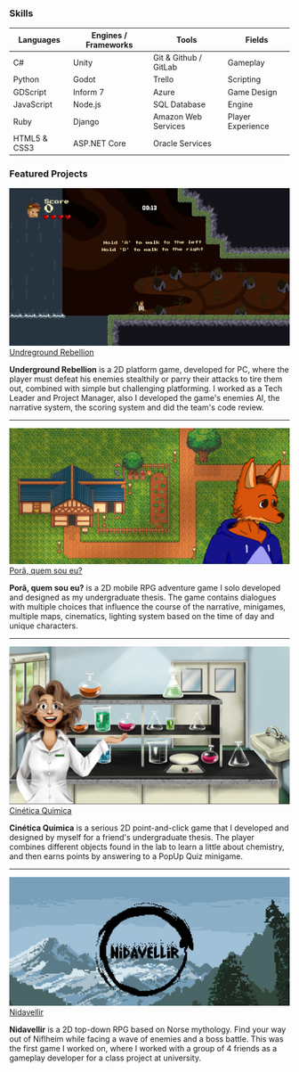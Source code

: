 ### Skills

| **Languages**      | **Engines / Frameworks**         | **Tools**                            | **Fields**         |
|--------------------|----------------------------------|--------------------------------------|--------------------|
| C#                 | Unity                            | Git & Github / GitLab                | Gameplay           |
| Python             | Godot                            | Trello                               | Scripting          |
| GDScript           | Inform 7                         | Azure                                | Game Design        |
| JavaScript         | Node.js                          | SQL Database                         | Engine             |
| Ruby               | Django                           | Amazon Web Services                  | Player Experience  |
| HTML5 & CSS3       | ASP.NET Core                     | Oracle Services                      |                    |

### Featured Projects

<div class="game-item">
    <a href="https://plbc.itch.io/underground-rebellion">
        <img src="images/underground_rebellion.png?raw=true">
    </a>
    <div class="game-text">
        <a href="https://plbc.itch.io/underground-rebellion">Undreground Rebellion</a>
        <p>
        <b>Underground Rebellion</b> is a 2D platform game, developed for PC, where the player must defeat his enemies stealthily or parry their attacks to tire them out, combined with simple but challenging platforming. I worked as a Tech Leader and Project Manager, also I developed the game's enemies AI, the narrative system, the scoring system and did the team's code review.
        </p>
    </div>
</div>

---

<div class="game-item">
    <a href="https://swehtam.itch.io/pora">
        <img src="images/porã.png?raw=true">
    </a>
    <div class="game-text">
        <a href="https://swehtam.itch.io/pora">Porã, quem sou eu?</a>
        <p>
        <b>Porã, quem sou eu?</b> is a 2D mobile RPG adventure game I solo developed and designed  as my undergraduate thesis. The game contains dialogues with multiple choices that influence the course of the narrative, minigames, multiple maps, cinematics, lighting system based on the time of day and unique characters.
        </p>
    </div>
</div>

---

<div class="game-item">
    <a href="https://swehtam.itch.io/cinetica-quimica">
        <img src="images/cinetica_quimica.png?raw=true">
    </a>
    <div class="game-text">
        <a href="https://swehtam.itch.io/cinetica-quimica">Cinética Quimica</a>
        <p>
        <b>Cinética Quimica</b> is a serious 2D point-and-click game that I developed and designed by myself for a friend's undergraduate thesis. The player combines different objects found in the lab to learn a little about chemistry, and then earns points by answering to a PopUp Quiz minigame.
        </p>
    </div>
</div>

---

<div class="game-item">
    <a href="https://orion-games.itch.io/nidavellir">
        <img src="images/nidavellir.png?raw=true">
    </a>
    <div class="game-text">
        <a href="https://orion-games.itch.io/nidavellir">Nidavellir</a>
        <p>
        <b>Nidavellir</b> is a 2D top-down RPG based on Norse mythology. Find your way out of Niflheim while facing a wave of enemies and a boss battle. This was the first game I worked on, where I worked with a group of 4 friends as a gameplay developer for a class project at university.
        </p>
    </div>
</div>
